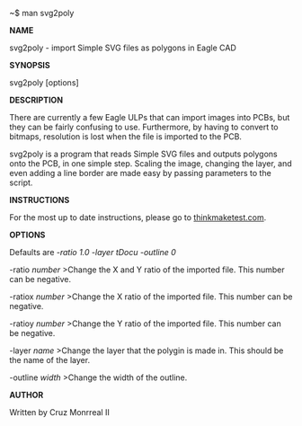 ~$ man svg2poly

__NAME__

svg2poly - import Simple SVG files as polygons in Eagle CAD
 

__SYNOPSIS__

svg2poly [options]

 
__DESCRIPTION__

There are currently a few Eagle ULPs that can import images into PCBs, but they can be fairly confusing to use. Furthermore, by having to convert to bitmaps, resolution is lost when the file is imported to the PCB.

svg2poly is a program that reads Simple SVG files and outputs polygons onto the PCB, in one simple step. Scaling the image, changing the layer, and even adding a line border are made easy by passing parameters to the script. 


__INSTRUCTIONS__

For the most up to date instructions, please go to [thinkmaketest.com](thinkmaketest.com).
 
 
__OPTIONS__

Defaults are *-ratio 1.0 -layer tDocu -outline 0*

-ratio *number*
    >Change the X and Y ratio of the imported file. This number can be negative.

-ratiox *number*
    >Change the X ratio of the imported file. This number can be negative.

-ratioy *number*
    >Change the Y ratio of the imported file. This number can be negative.

-layer *name*
    >Change the layer that the polygin is made in. This should be the name of the layer.

-outline *width*
    >Change the width of the outline.

    
__AUTHOR__

Written by Cruz Monrreal II